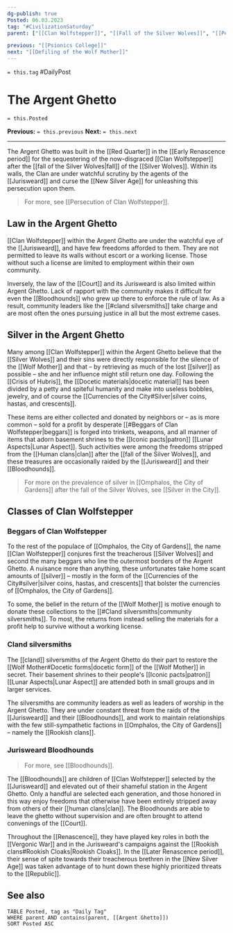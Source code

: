 ```yaml
---
dg-publish: true
Posted: 06.03.2023
tag: "#CivilizationSaturday"
parent: ["[[Clan Wolfstepper]]", "[[Fall of the Silver Wolves]]", "[[Persecution of Clan Wolfstepper]]", "[[Omphalos, the City of Gardens]]", "[[Cumbergrounds]]", "[[Old City]]", "[[Red Quarter]]", "[[Class and caste in the City]]"]

previous: "[[Psionics College]]"
next: "[[Defiling of the Wolf Mother]]"
---
```

`= this.tag` #DailyPost 
# The Argent Ghetto
`= this.Posted`

**Previous:** `= this.previous`
**Next:** `= this.next`

---

The Argent Ghetto was built in the [[Red Quarter]] in the [[Early Renascence period]] for the sequestering of the now-disgraced [[Clan Wolfstepper]] after the [[fall of the Silver Wolves|fall]] of the [[Silver Wolves]]. Within its walls, the Clan are under watchful scrutiny by the agents of the [[Jurisweard]] and curse the [[New Silver Age]] for unleashing this persecution upon them.

> For more, see [[Persecution of Clan Wolfstepper]].

## Law in the Argent Ghetto

[[Clan Wolfstepper]] within the Argent Ghetto are under the watchful eye of the [[Jurisweard]], and have few freedoms afforded to them. They are not permitted to leave its walls without escort or a working license. Those without such a license are limited to employment within their own community.

Inversely, the law of the [[Court]] and its Jurisweard is also limited within Argent Ghetto. Lack of rapport with the community makes it difficult for even the [[Bloodhounds]] who grew up there to enforce the rule of law. As a result, community leaders like the [[#cland silversmiths]] take charge and are most often the ones pursuing justice in all but the most extreme cases.

## Silver in the Argent Ghetto

Many among [[Clan Wolfstepper]] within the Argent Ghetto believe that the [[Silver Wolves]] and their sins were directly responsible for the silence of the [[Wolf Mother]] and that – by retrieving as much of the lost [[silver]] as possible – she and her influence might still return one day. Following the [[Crisis of Hubris]], the [[Docetic materials|docetic material]] has been divided by a petty and spiteful humanity and make into useless bobbles, jewelry, and of course the [[Currencies of the City#Silver|silver coins, hastas, and crescents]].

These items are either collected and donated by neighbors or – as is more common – sold for a profit by desperate [[#Beggars of Clan Wolfstepper|beggars]] is forged into trinkets, weapons, and all manner of items that adorn basement shrines to the [[Iconic pacts|patron]] [[Lunar Aspects|Lunar Aspect]]. Such activities were among the freedoms stripped from the [[Human clans|clan]] after the [[fall of the Silver Wolves]], and these treasures are occasionally raided by the [[Jurisweard]] and their [[Bloodhounds]].

> For more on the prevalence of silver in [[Omphalos, the City of Gardens]] after the fall of the Silver Wolves, see [[Silver in the City]].

## Classes of Clan Wolfstepper

### Beggars of Clan Wolfstepper

To the rest of the populace of [[Omphalos, the City of Gardens]], the name [[Clan Wolfstepper]] conjures first the treacherous [[Silver Wolves]] and second the many beggars who line the outermost borders of the Argent Ghetto. A nuisance more than anything, these unfortunates take home scant amounts of [[silver]] – mostly in the form of the [[Currencies of the City#silver|silver coins, hastas, and crescents]] that bolster the currencies of [[Omphalos, the City of Gardens]].

To some, the belief in the return of the [[Wolf Mother]] is motive enough to donate these collections to the [[#Cland silversmiths|community silversmiths]]. To most, the returns from instead selling the materials for a profit help to survive without a working license.

### Cland silversmiths

The [[cland]] silversmiths of the Argent Ghetto do their part to restore the [[Wolf Mother#Docetic forms|docetic form]] of the [[Wolf Mother]] in secret. Their basement shrines to their people's [[Iconic pacts|patron]] [[Lunar Aspects|Lunar Aspect]] are attended both in small groups and in larger services.

The silversmiths are community leaders as well as leaders of worship in the Argent Ghetto. They are under constant threat from the raids of the [[Jurisweard]] and their [[Bloodhounds]], and work to maintain relationships with the few still-sympathetic factions in [[Omphalos, the City of Gardens]] – namely the [[Rookish clans]].

### Jurisweard Bloodhounds

> For more, see [[Bloodhounds]].

The [[Bloodhounds]] are children of [[Clan Wolfstepper]] selected by the [[Jurisweard]] and elevated out of their shameful station in the Argent Ghetto. Only a handful are selected each generation, and those honored in this way enjoy freedoms that otherwise have been entirely stripped away from others of their [[human clans|clan]]. The Bloodhounds are able to leave the ghetto without supervision and are often brought to attend convenings of the [[Court]].

Throughout the [[Renascence]], they have played key roles in both the [[Vergonic War]] and in the Jurisweard's campaigns against the [[Rookish clans#Rookish Cloaks|Rookish Cloaks]]. In the [[Later Renascence period]], their sense of spite towards their treacherous brethren in the [[New Silver Age]] was taken advantage of to hunt down these highly prioritized threats to the [[Republic]].

## See also
```dataview
TABLE Posted, tag as "Daily Tag"
WHERE parent AND contains(parent, [[Argent Ghetto]])
SORT Posted ASC
```